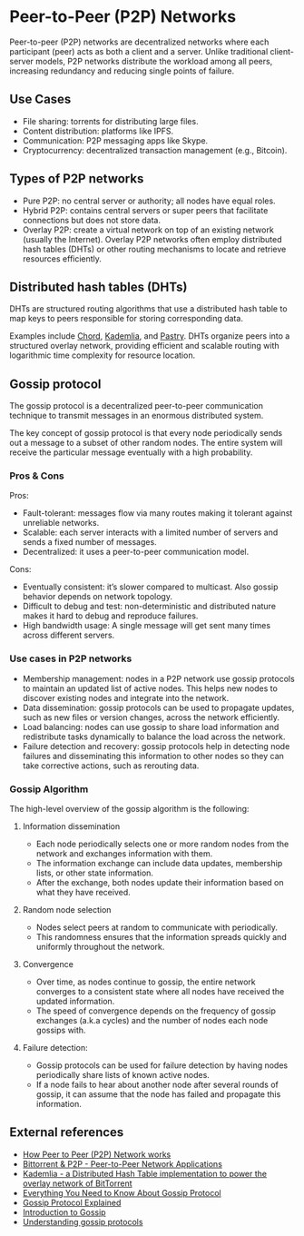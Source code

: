 # Peer-to-Peer (P2P) Networks

Peer-to-peer (P2P) networks are decentralized networks where each participant (peer) acts as both a client and a server. Unlike traditional client-server models, P2P networks distribute the workload among all peers, increasing redundancy and reducing single points of failure.

## Use Cases

- File sharing: torrents for distributing large files.
- Content distribution: platforms like IPFS.
- Communication: P2P messaging apps like Skype.
- Cryptocurrency: decentralized transaction management (e.g., Bitcoin).

## Types of P2P networks

- Pure P2P: no central server or authority; all nodes have equal roles.
- Hybrid P2P: contains central servers or super peers that facilitate connections but does not store data.
- Overlay P2P: create a virtual network on top of an existing network (usually the Internet). Overlay P2P networks often employ distributed hash tables (DHTs) or other routing mechanisms to locate and retrieve resources efficiently.

## Distributed hash tables (DHTs)

DHTs are structured routing algorithms that use a distributed hash table to map keys to peers responsible for storing corresponding data.

Examples include [Chord](https://en.wikipedia.org/wiki/Chord_(peer-to-peer)), [Kademlia](https://en.wikipedia.org/wiki/Kademlia), and [Pastry](https://en.wikipedia.org/wiki/Pastry_(DHT)). DHTs organize peers into a structured overlay network, providing efficient and scalable routing with logarithmic time complexity for resource location.

## Gossip protocol

The gossip protocol is a decentralized peer-to-peer communication technique to transmit messages in an enormous distributed system.

The key concept of gossip protocol is that every node periodically sends out a message to a subset of other random nodes. The entire system will receive the particular message eventually with a high probability.

### Pros & Cons

Pros:

- Fault-tolerant: messages flow via many routes making it tolerant against unreliable networks.
- Scalable: each server interacts with a limited number of servers and sends a fixed number of messages.
- Decentralized: it uses a peer-to-peer communication model.

Cons:

- Eventually consistent: it’s slower compared to multicast. Also gossip behavior depends on network topology.
- Difficult to debug and test: non-deterministic and distributed nature makes it hard to debug and reproduce failures.
- High bandwidth usage: A single message will get sent many times across different servers.

### Use cases in P2P networks

- Membership management: nodes in a P2P network use gossip protocols to maintain an updated list of active nodes. This helps new nodes to discover existing nodes and integrate into the network.
- Data dissemination: gossip protocols can be used to propagate updates, such as new files or version changes, across the network efficiently.
- Load balancing: nodes can use gossip to share load information and redistribute tasks dynamically to balance the load across the network.
- Failure detection and recovery: gossip protocols help in detecting node failures and disseminating this information to other nodes so they can take corrective actions, such as rerouting data.

### Gossip Algorithm

The high-level overview of the gossip algorithm is the following:

1. Information dissemination
    - Each node periodically selects one or more random nodes from the network and exchanges information with them.
    - The information exchange can include data updates, membership lists, or other state information.
    - After the exchange, both nodes update their information based on what they have received.
2. Random node selection
    - Nodes select peers at random to communicate with periodically.
    - This randomness ensures that the information spreads quickly and uniformly throughout the network.
3. Convergence
    - Over time, as nodes continue to gossip, the entire network converges to a consistent state where all nodes have received the updated information.
    - The speed of convergence depends on the frequency of gossip exchanges (a.k.a cycles) and the number of nodes each node gossips with.
4. Failure detection:

    - Gossip protocols can be used for failure detection by having nodes periodically share lists of known active nodes.
    - If a node fails to hear about another node after several rounds of gossip, it can assume that the node has failed and propagate this information.

## External references

- [How Peer to Peer (P2P) Network works](https://www.youtube.com/watch?v=2v6KqRB7adg&ab_channel=ByteMonk)
- [Bittorrent & P2P - Peer-to-Peer Network Applications](https://www.youtube.com/watch?v=23uTlbdCKbw&ab_channel=EpicNetworksLab)
- [Kademlia - a Distributed Hash Table implementation to power the overlay network of BitTorrent](https://www.youtube.com/watch?v=_kCHOpINA5g&ab_channel=ArpitBhayani)
- [Everything You Need to Know About Gossip Protocol](https://newsletter.systemdesign.one/p/gossiping-protocol)
- [Gossip Protocol Explained](https://highscalability.com/gossip-protocol-explained/)
- [Introduction to Gossip](https://managementfromscratch.wordpress.com/2016/04/01/introduction-to-gossip/)
- [Understanding gossip protocols](https://www.youtube.com/watch?v=QQ2n1UX3Qwg&ab_channel=CodeSync)